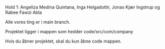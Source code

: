 Hold 1:
Angeliza Medina Quintana, 
Inga Helgadottir, 
Jonas Kjær Ingstrup og 
Rabee Fawzi Abla

Alle vores ting er i main branch.

Projektet ligger i mappen som hedder code/src/com/company

Hvis du åbner projektet, skal du kun åbne code mappen.
